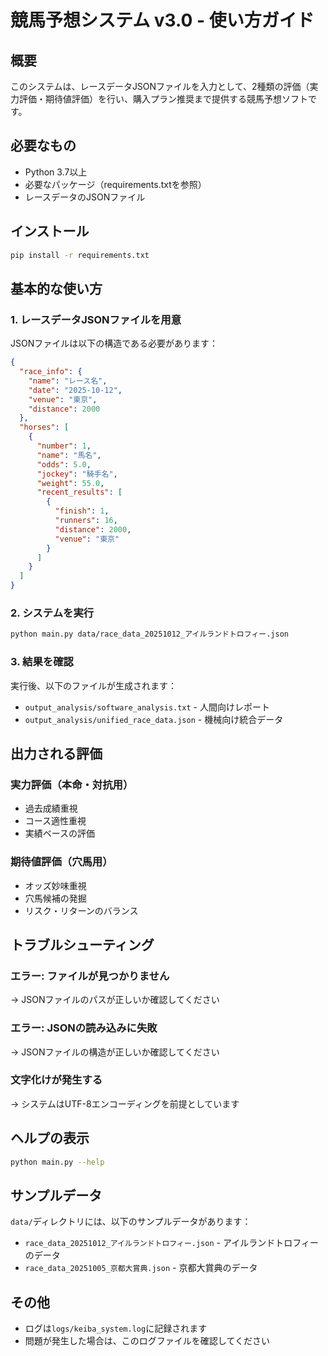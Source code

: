 # 競馬予想システム v3.0 - 使い方ガイド

## 概要

このシステムは、レースデータJSONファイルを入力として、2種類の評価（実力評価・期待値評価）を行い、購入プラン推奨まで提供する競馬予想ソフトです。

## 必要なもの

- Python 3.7以上
- 必要なパッケージ（requirements.txtを参照）
- レースデータのJSONファイル

## インストール

```bash
pip install -r requirements.txt
```

## 基本的な使い方

### 1. レースデータJSONファイルを用意

JSONファイルは以下の構造である必要があります：

```json
{
  "race_info": {
    "name": "レース名",
    "date": "2025-10-12",
    "venue": "東京",
    "distance": 2000
  },
  "horses": [
    {
      "number": 1,
      "name": "馬名",
      "odds": 5.0,
      "jockey": "騎手名",
      "weight": 55.0,
      "recent_results": [
        {
          "finish": 1,
          "runners": 16,
          "distance": 2000,
          "venue": "東京"
        }
      ]
    }
  ]
}
```

### 2. システムを実行

```bash
python main.py data/race_data_20251012_アイルランドトロフィー.json
```

### 3. 結果を確認

実行後、以下のファイルが生成されます：

- `output_analysis/software_analysis.txt` - 人間向けレポート
- `output_analysis/unified_race_data.json` - 機械向け統合データ

## 出力される評価

### 実力評価（本命・対抗用）
- 過去成績重視
- コース適性重視
- 実績ベースの評価

### 期待値評価（穴馬用）
- オッズ妙味重視
- 穴馬候補の発掘
- リスク・リターンのバランス

## トラブルシューティング

### エラー: ファイルが見つかりません
→ JSONファイルのパスが正しいか確認してください

### エラー: JSONの読み込みに失敗
→ JSONファイルの構造が正しいか確認してください

### 文字化けが発生する
→ システムはUTF-8エンコーディングを前提としています

## ヘルプの表示

```bash
python main.py --help
```

## サンプルデータ

`data/`ディレクトリには、以下のサンプルデータがあります：

- `race_data_20251012_アイルランドトロフィー.json` - アイルランドトロフィーのデータ
- `race_data_20251005_京都大賞典.json` - 京都大賞典のデータ

## その他

- ログは`logs/keiba_system.log`に記録されます
- 問題が発生した場合は、このログファイルを確認してください
